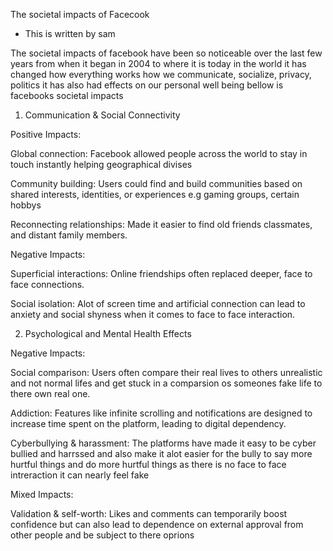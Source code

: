 The societal impacts of Facecook
- This is written by sam

The societal impacts of facebook have been so noticeable over the last few years from when it began in 2004 to where it is today in the world it has changed how everything works how we communicate, socialize, privacy, politics it has also had effects on our personal well being bellow is facebooks societal impacts

1. Communication & Social Connectivity

Positive Impacts:

Global connection: Facebook allowed people across the world to stay in touch instantly helping geographical divises

Community building: Users could find and build communities based on shared interests, identities, or experiences e.g gaming groups, certain hobbys

Reconnecting relationships: Made it easier to find old friends
classmates, and distant family members.

Negative Impacts:

Superficial interactions: Online friendships often replaced deeper, face to face connections.

Social isolation: Alot of screen time and artificial connection can lead to anxiety and social shyness when it comes to face to face interaction.

2. Psychological and Mental Health Effects
  
  Negative Impacts:

Social comparison: Users often compare their real lives to others unrealistic and not normal lifes and get stuck in a comparsion os someones fake life to there own real one.

Addiction: Features like infinite scrolling and notifications are designed to increase time spent on the platform, leading to digital dependency.

Cyberbullying & harassment: The platforms have made it easy to be cyber bullied and harrssed and also make it alot easier for the bully to say more hurtful things and do more hurtful things as there is no face to face intreraction it can nearly feel fake

Mixed Impacts:

Validation & self-worth: Likes and comments can temporarily boost confidence but can also lead to dependence on external approval from other people and be subject to there oprions